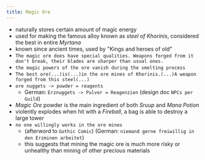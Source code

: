 ```yaml
---
title: Magic Ore
---
```


- naturally stores certain amount of magic energy
- used for making the famous alloy known as _steel of Khorinis_, considered the best in entire _Myrtana_
- known since ancient times, used by "Kings and heroes of old"
- `The magic ore does have special qualities. Weapons forged from it don't break, their blades are sharper than usual ones.`
- `the magic powers of the ore vanish during the smelting process`
- `The best ore(...)is(...)in the ore mines of Khorinis.(...)A weapon forged from this steel(...)`
- `ore nuggets -> powder = reagents`
  - German: `Erznuggets -> Pulver = Reagenzien` (design doc `NPCs per Guild`)
- _Magic Ore_ powder is the main ingredient of both _Sruup_ and _Mana Potion_
- violently explodes when hit with a _Fireball_, a bag is able to destroy a large tower 
- `no one willingly works in the ore mines`
  - (afterword to `Gothic Comic`) (German: `niemand gerne freiwillig in den Erzminen arbeitet`)
  - this suggests that mining the magic ore is much more risky or unhealthy than mining of other precious materials
  
